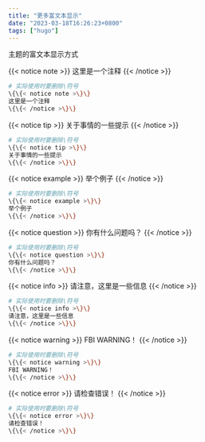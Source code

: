 ```yaml
---
title: "更多富文本显示"
date: "2023-03-18T16:26:23+0800"
tags: ["hugo"]
---
```


主题的富文本显示方式

{{< notice note >}}
这里是一个注释
{{< /notice >}}

```bash
# 实际使用时要删除\符号
\{\{< notice note >\}\}
这里是一个注释
\{\{< /notice >\}\}
```

{{< notice tip >}}
关于事情的一些提示
{{< /notice >}}

```bash
# 实际使用时要删除\符号
\{\{< notice tip >\}\}
关于事情的一些提示
\{\{< /notice >\}\}
```

{{< notice example >}}
举个例子
{{< /notice >}}

```bash
# 实际使用时要删除\符号
\{\{< notice example >\}\}
举个例子
\{\{< /notice >\}\}
```

{{< notice question >}}
你有什么问题吗？
{{< /notice >}}

```bash
# 实际使用时要删除\符号
\{\{< notice question >\}\}
你有什么问题吗？
\{\{< /notice >\}\}
```

{{< notice info >}}
请注意，这里是一些信息
{{< /notice >}}

```bash
# 实际使用时要删除\符号
\{\{< notice info >\}\}
请注意，这里是一些信息
\{\{< /notice >\}\}
```

{{< notice warning >}}
FBI WARNING！
{{< /notice >}}

```bash
# 实际使用时要删除\符号
\{\{< notice warning >\}\}
FBI WARNING！
\{\{< /notice >\}\}
```

{{< notice error >}}
请检查错误！
{{< /notice >}}

```bash
# 实际使用时要删除\符号
\{\{< notice error >\}\}
请检查错误！
\{\{< /notice >\}\}
```